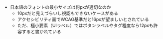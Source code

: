 - 日本語のフォントの最小サイズは何pxが適切なのか
	- 10pxだと見えづらいし視認もできないケースがある
	- アクセシビリティ面でWCAG基準だと16pxが望ましいとされている
	- ただ、極小要素（UIラベル）ではボタンラベルやタグ程度なら12pxも許容すると書かれている